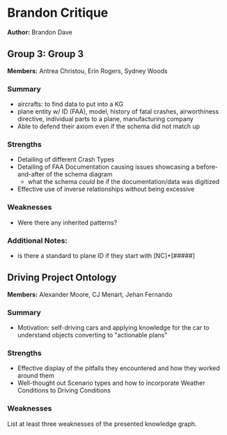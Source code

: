 # Brandon Critique
**Author:** Brandon Dave

## Group 3: Group 3
**Members:** Antrea Christou, Erin Rogers, Sydney Woods
### Summary
- aircrafts:  to find data to put into a KG
- plane entity w/ ID (FAA), model, history of fatal crashes, airworthiness directive, individual parts to a plane, manufacturing company
- Able to defend their axiom even if the schema did not match up

### Strengths
- Detailing of different Crash Types
- Detailing of FAA Documentation causing issues showcasing a before-and-after of the schema diagram
    - what the schema *could* be if the documentation/data was digitized
- Effective use of inverse relationships without being excessive

### Weaknesses
-  Were there any inherited patterns?

###  Additional Notes:
- is there a standard to plane ID if they start with [NC]+[#####]

## Driving Project Ontology
**Members:** Alexander Moore, CJ Menart, Jehan Fernando
### Summary
- Motivation:  self-driving cars and applying knowledge for the car to understand objects converting to "actionable plans" 

### Strengths
- Effective display of the pitfalls they encountered and how they worked around them
- Well-thought out Scenario types and how to incorporate Weather Conditions to Driving Conditions

### Weaknesses
List at least three weaknesses of the presented knowledge graph.